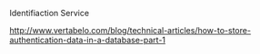 

Identifiaction Service

http://www.vertabelo.com/blog/technical-articles/how-to-store-authentication-data-in-a-database-part-1
